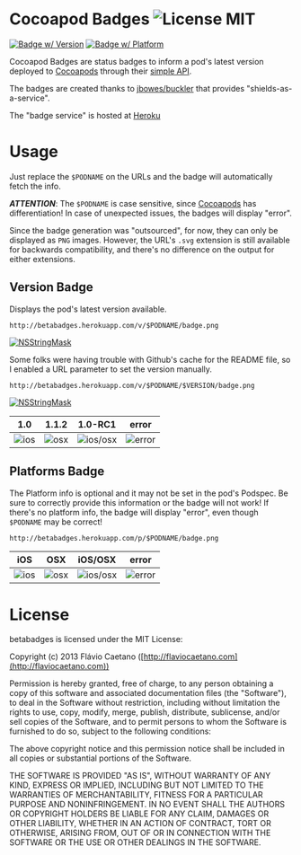 Cocoapod Badges ![License MIT](http://go-shields.herokuapp.com/license-MIT-blue.png)
===============

[![Badge w/ Version](http://betabadges.herokuapp.com/v/NSStringMask/badge.png)](http://cocoadocs.org/docsets/NSStringMask)
[![Badge w/ Platform](http://betabadges.herokuapp.com/p/NSStringMask/badge.svg)](http://cocoadocs.org/docsets/NSStringMask)

Cocoapod Badges are status badges to inform a pod's latest version deployed to [Cocoapods] through their [simple API](https://github.com/CocoaPods/cocoapods.org/commit/8ef51c7890c33ad899e8130b9e778c740c5c7f61).

The badges are created thanks to [jbowes/buckler](https://github.com/jbowes/buckler) that provides "shields-as-a-service".

The "badge service" is hosted at [Heroku](https://www.heroku.com/)

# Usage

Just replace the `$PODNAME` on the URLs and the badge will automatically fetch the info.

**_ATTENTION_**: The `$PODNAME` is case sensitive, since [Cocoapods] has differentiation! In case of unexpected issues, the badges will display "error".

Since the badge generation was "outsourced", for now, they can only be displayed as `PNG` images. However, the URL's `.svg` extension is still available for backwards compatibility, and there's no difference on the output for either extensions.

## Version Badge

Displays the pod's latest version available.

	http://betabadges.herokuapp.com/v/$PODNAME/badge.png

[![NSStringMask](http://betabadges.herokuapp.com/v/NSStringMask/badge.png)](http://cocoadocs.org/docsets/NSStringMask)

Some folks were having trouble with Github's cache for the README file, so I enabled a URL parameter to set the version manually.

	http://betabadges.herokuapp.com/v/$PODNAME/$VERSION/badge.png

[![NSStringMask](http://betabadges.herokuapp.com/v/NSStringMask/$VERSION/badge.png)](http://cocoadocs.org/docsets/NSStringMask)

| 1.0 | 1.1.2 | 1.0-RC1 | error |
|-----|-------|---------|-------|
| ![ios](http://betabadges.herokuapp.com/v/NSStringMask/1.0/badge.png) | ![osx](http://betabadges.herokuapp.com/v/NSStringMask/1.1.2/badge.png) | ![ios/osx](http://betabadges.herokuapp.com/v/NSStringMask/1.0-RC1/badge.png) | ![error](http://betabadges.herokuapp.com/v/error/badge.png) |

## Platforms Badge

The Platform info is optional and it may not be set in the pod's Podspec. Be sure to correctly provide this information or the badge will not work! If there's no platform info, the badge will display "error", even though `$PODNAME` may be correct!

	http://betabadges.herokuapp.com/p/$PODNAME/badge.png

| iOS | OSX | iOS/OSX | error
|-----|-----|---------|-------|
| ![ios](http://betabadges.herokuapp.com/p/AKLocationManager/badge.png) | ![osx](http://betabadges.herokuapp.com/p/DDQuicklookAdditionalViews/badge.png) | ![ios/osx](http://betabadges.herokuapp.com/p/AFNetworking/badge.png) | ![error](http://betabadges.herokuapp.com/p/error/badge.png) |

# License

betabadges is licensed under the MIT License:

Copyright (c) 2013 Flávio Caetano ([http://flaviocaetano.com](http://flaviocaetano.com))

Permission is hereby granted, free of charge, to any person obtaining a copy of this software and associated documentation files (the "Software"), to deal in the Software without restriction, including without limitation the rights to use, copy, modify, merge, publish, distribute, sublicense, and/or sell copies of the Software, and to permit persons to whom the Software is furnished to do so, subject to the following conditions:

The above copyright notice and this permission notice shall be included in all copies or substantial portions of the Software.

THE SOFTWARE IS PROVIDED "AS IS", WITHOUT WARRANTY OF ANY KIND, EXPRESS OR IMPLIED, INCLUDING BUT NOT LIMITED TO THE WARRANTIES OF MERCHANTABILITY, FITNESS FOR A PARTICULAR PURPOSE AND NONINFRINGEMENT. IN NO EVENT SHALL THE AUTHORS OR COPYRIGHT HOLDERS BE LIABLE FOR ANY CLAIM, DAMAGES OR OTHER LIABILITY, WHETHER IN AN ACTION OF CONTRACT, TORT OR OTHERWISE, ARISING FROM, OUT OF OR IN CONNECTION WITH THE SOFTWARE OR THE USE OR OTHER DEALINGS IN THE SOFTWARE.

[Cocoapods]: http://cocoapods.org

